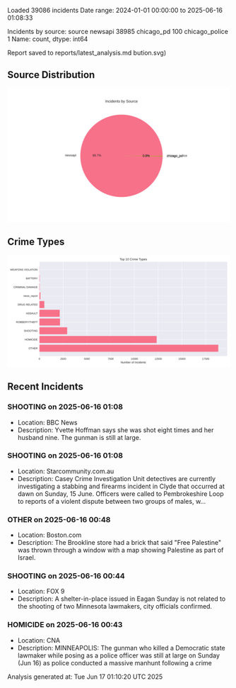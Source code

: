 
Loaded 39086 incidents
Date range: 2024-01-01 00:00:00 to 2025-06-16 01:08:33

Incidents by source:
source
newsapi           38985
chicago_pd          100
chicago_police        1
Name: count, dtype: int64

Report saved to reports/latest_analysis.md
bution.svg)

## Source Distribution
![Source Distribution](images/source_distribution.svg)

## Crime Types
![Crime Types](images/crime_types.svg)

## Recent Incidents

### SHOOTING on 2025-06-16 01:08
- Location: BBC News
- Description: Yvette Hoffman says she was shot eight times and her husband nine. The gunman is still at large.


### SHOOTING on 2025-06-16 01:08
- Location: Starcommunity.com.au
- Description: Casey Crime Investigation Unit detectives are currently investigating a stabbing and firearms incident in Clyde that occurred at dawn on Sunday, 15 June. Officers were called to Pembrokeshire Loop to reports of a violent dispute between two groups of males, w…


### OTHER on 2025-06-16 00:48
- Location: Boston.com
- Description: The Brookline store had a brick that said "Free Palestine" was thrown through a window with a map showing Palestine as part of Israel.


### SHOOTING on 2025-06-16 00:44
- Location: FOX 9
- Description: A shelter-in-place issued in Eagan Sunday is not related to the shooting of two Minnesota lawmakers, city officials confirmed.


### HOMICIDE on 2025-06-16 00:43
- Location: CNA
- Description: MINNEAPOLIS: The gunman who killed a Democratic state lawmaker while posing as a police officer was still at large on Sunday (Jun 16) as police conducted a massive manhunt following a crime

Analysis generated at: Tue Jun 17 01:10:20 UTC 2025
